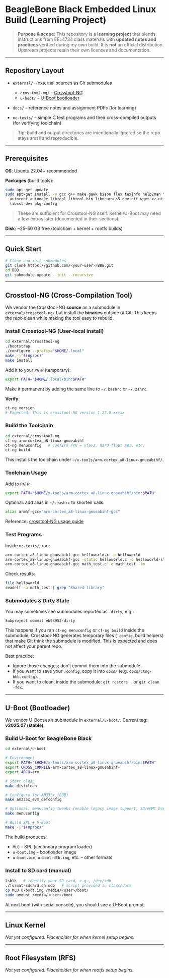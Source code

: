 # BeagleBone Black Embedded Linux Build (Learning Project)

> **Purpose & scope**: This repository is a **learning project** that blends instructions from EEL4734 class materials with **updated notes and practices** verified during my own build. It is **not** an official distribution. Upstream projects retain their own licenses and documentation.

---

## Repository Layout

* `external/` – external sources as Git submodules

  * `crosstool-ng/` – [Crosstool-NG](https://github.com/crosstool-ng/crosstool-ng)
  * `u-boot/` – [U-Boot bootloader](https://github.com/u-boot/u-boot)
* `docs/` – reference notes and assignment PDFs (for learning)
* `nc-tests/` – simple C test programs and their cross-compiled outputs (for verifying toolchain)

> Tip: build and output directories are intentionally ignored so the repo stays small and reproducible.

---

## Prerequisites

**OS**: Ubuntu 22.04+ recommended

**Packages** (build tools):

```bash
sudo apt-get update
sudo apt-get install -y gcc g++ make gawk bison flex texinfo help2man \
  autoconf automake libtool libtool-bin libncurses5-dev git wget xz-utils \
  libssl-dev pkg-config
```

> These are sufficient for Crosstool-NG itself. Kernel/U-Boot may need a few extras later (documented in their sections).

**Disk**: \~25–50 GB free (toolchain + kernel + rootfs builds)

---

## Quick Start

```bash
# Clone and init submodules
git clone https://github.com/<your-user>/BBB.git
cd BBB
git submodule update --init --recursive
```

---

## Crosstool-NG (Cross-Compilation Tool)

We vendor the Crosstool-NG **source** as a submodule in `external/crosstool-ng/` but install the **binaries** outside of Git. This keeps the repo clean while making the tool easy to rebuild.

### Install Crosstool-NG (User-local install)

```bash
cd external/crosstool-ng
./bootstrap
./configure --prefix="$HOME/.local"
make -j"$(nproc)"
make install
```

Add it to your `PATH` (temporary):

```bash
export PATH="$HOME/.local/bin:$PATH"
```

Make it permanent by adding the same line to `~/.bashrc` or `~/.zshrc`.

**Verify**:

```bash
ct-ng version
# Expected: This is crosstool-NG version 1.27.0.xxxxx
```

### Build the Toolchain

```bash
cd external/crosstool-ng
ct-ng arm-cortex_a8-linux-gnueabihf
ct-ng menuconfig   # confirm FPU = vfpv3, hard-float ABI, etc.
ct-ng build
```

This installs the toolchain under `~/x-tools/arm-cortex_a8-linux-gnueabihf/`.

### Toolchain Usage

Add to `PATH`:

```bash
export PATH="$HOME/x-tools/arm-cortex_a8-linux-gnueabihf/bin:$PATH"
```

Optional: add alias in `~/.bashrc` to shorten calls:

```bash
alias armhf-gcc="arm-cortex_a8-linux-gnueabihf-gcc"
```

Reference: [crosstool-NG usage guide](https://crosstool-ng.github.io/docs/toolchain-usage/)

### Test Programs

Inside `nc-tests/`, run:

```bash
arm-cortex_a8-linux-gnueabihf-gcc helloworld.c -o helloworld
arm-cortex_a8-linux-gnueabihf-gcc -static helloworld.c -o helloworld-static
arm-cortex_a8-linux-gnueabihf-gcc math_test.c -o math_test -lm
```

Check results:

```bash
file helloworld
readelf -a math_test | grep "Shared library"
```

### Submodules & Dirty State

You may sometimes see submodules reported as `-dirty`, e.g.:

```
Subproject commit eb03952-dirty
```

This happens if you ran `ct-ng menuconfig` or `ct-ng build` inside the submodule; Crosstool-NG generates temporary files (`.config`, build helpers) that make Git think the submodule is modified. This is expected and does not affect your parent repo.

Best practice:

* Ignore those changes; don’t commit them into the submodule.
* If you want to save your `.config`, copy it into `docs/` (e.g. `docs/ctng-bbb.config`).
* If you want to clean, inside the submodule: `git restore .` or `git clean -fdx`.

---

## U-Boot (Bootloader)

We vendor U-Boot as a submodule in `external/u-boot/`. Current tag: **v2025.07 (stable)**.

### Build U-Boot for BeagleBone Black

```bash
cd external/u-boot

# Environment
export PATH="$HOME/x-tools/arm-cortex_a8-linux-gnueabihf/bin:$PATH"
export CROSS_COMPILE=arm-cortex_a8-linux-gnueabihf-
export ARCH=arm

# Start clean
make distclean

# Configure for AM335x (BBB)
make am335x_evm_defconfig

# Optional: menuconfig tweaks (enable legacy image support, SD/eMMC boot)
make menuconfig

# Build SPL + U-Boot
make -j"$(nproc)"
```

The build produces:

* `MLO` – SPL (secondary program loader)
* `u-boot.img` – bootloader image
* `u-boot.bin`, `u-boot-dtb.img`, etc. – other formats

### Install to SD card (manual)

```bash
lsblk   # identify your SD card, e.g., /dev/sdb
./format-sdcard.sh sdb   # script provided in class/docs
cp MLO u-boot.img /media/<user>/boot/
sudo umount /media/<user>/boot
```

At next boot (with serial console), you should see a U-Boot prompt.

---

## Linux Kernel

*Not yet configured. Placeholder for when kernel setup begins.*

---

## Root Filesystem (RFS)

*Not yet configured. Placeholder for when rootfs setup begins.*
